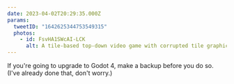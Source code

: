 ```yaml
---
date: 2023-04-02T20:29:35.000Z
params:
  tweetID: "1642625344753549315"
  photos:
    - id: FsvHA1SWcAI-LCK
      alt: A tile-based top-down video game with corrupted tile graphics.
---
```


If you're going to upgrade to Godot 4, make a backup before you do so.
(I've already done that, don't worry.)
